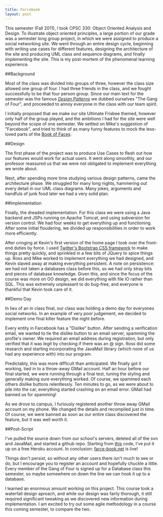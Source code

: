 ```yaml
--- 
title: Farcebook
layout: post
---
```


This semester (Fall 2011), I took CPSC 330: Object Oriented Analysis and Design.
To illustrate object oriented principles, a large portion of our grade was a semester long group project, in which we were assigned to produce a social networking site.
We went through an entire design cycle, beginning with writing use cases for different features, designing the architecture of the site and producing UML class and sequence diagrams, and finally implementing the site.
This is my post-mortem of the phenomenal learning experience.

##Background

Most of the class was divided into groups of three, however the class size allowed one group of four.
I had three friends in the class, and we fought successfully to be that four person group.
Since our main text for the semester was the famous [*Design Patterns*](http://en.wikipedia.org/wiki/Design_Patterns) we dubbed ourselves "The Gang of Four", and proceeded to annoy everyone in the class with our team spirit.

I initially proposed that we make our site Ultimate Frisbee themed, however only half of the group played, and the ambitions I had for the site were well beyond the scope of one semester.
We settled on Mike's suggestion of "Farcebook", and tried to think of as many funny features to mock the less-loved parts of the [Book of Faces](http://facebook.com).

##Design

The first phase of the project was to produce Use Cases to flesh out how our features would work for actual users.
It went along smoothly, and our professor reassured us that we were not obligated to implement everything we wrote about.

Next, after spending more time studying various design patterns, came the architecture phase.
We struggled for many long nights, hammering out every detail in our UML class diagrams.
Many jokes, arguments and handfuls of junk food later we had a very solid plan.

##Implementation

Finally, the dreaded implementation.
For this class we were using a Java backend and JSPs running on Apache Tomcat, and using subversion for version control.
We had four weeks to get everything up and functioning.
After some initial floudering, we divided up responsibilities in order to work more efficiently.

After cringing at Kevin's first version of the home page I took over the front-end duties by force.
I used [Twitter's Bootstrap CSS framework](http://twitter.github.com/bootstrap) to make things pretty quickly, and sprinkled in a few bits of JQuery to spice things up.
Ross and Mike worked to implement everything we had designed, and Kevin slaved away at making everything persistent.
A note on persistence: we had not taken a databases class before this, so we had only stray bits and pieces of database knowledge.
Given this, and since the focus of the course was more on OO design, we did everything with file IO rather than SQL.
This was extremely unpleasant to do bug-free, and everyone is thankful that Kevin took care of it.

##Demo Day

In lieu of an in class final, our class was holding a demo day for everyones social networks.
In an example of very poor judgement, we decided to implement one final killer feature the night before.

Every entity in Farcebook has a "Dislike" button.
After sending a verification email, we wanted to tie the dislike button to an email server, spamming the profile's owner.
We required an email address during registration, but only verified that it was legit by checking if there was an @ sign.
Ross did some research and starting incorporating the JavaMail library (which none of us had any experience with) into our program.

Predictably, this was more difficult than anticipated.
We finally got it working, tied in to a throw-away GMail account.
Half an hour before our final started, we were running through a final test, tuning the styling and generally making sure everything worked.
Of course, we spammed each others dislike buttons relentlessly.
Ten minutes to go, as we were about to pile into the car, everything started crashing on an email error.
GMail had banned us for spamming!

As we drove to campus, I furiously registered another throw away GMail account on my phone.
We changed the details and recompiled just in time.
Of course, we were banned as soon as our entire class discovered the feature, but it was well worth it.

##Post-Script

I've pulled the source down from our school's servers, deleted all of the svn and JavaMail, and started a github repo.
Starting from [this](https://github.com/heroku/devcenter-embedded-tomcat) code, I've put it up on a free Heroku account.
In conclusion: [farce-book.net](http://farce-book.net) is live!

Things don't persist, so without any other users there isn't much to see or do, but I encourage you to register an account and hopefully chuckle a little.
Every member of the Gang of Four is signed up for a Database class this semester, so maybe somewhere on down the line we can hook it up to a database.

I learned an enormous amount working on this project.
This course took a waterfall design aproach, and while our design was fairly thorough, it still required significant tweaking as we discovered new information during implementation.
I am excited to try out some agile methodology in a course this coming semester, to compare the two.
